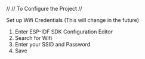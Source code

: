 //
// To Configure the Project
//

Set up Wifi Credentials (This will change in the future)
  1) Enter ESP-IDF SDK Configuration Editor
  2) Search for Wifi
  3) Enter your SSID and Password
  4) Save
